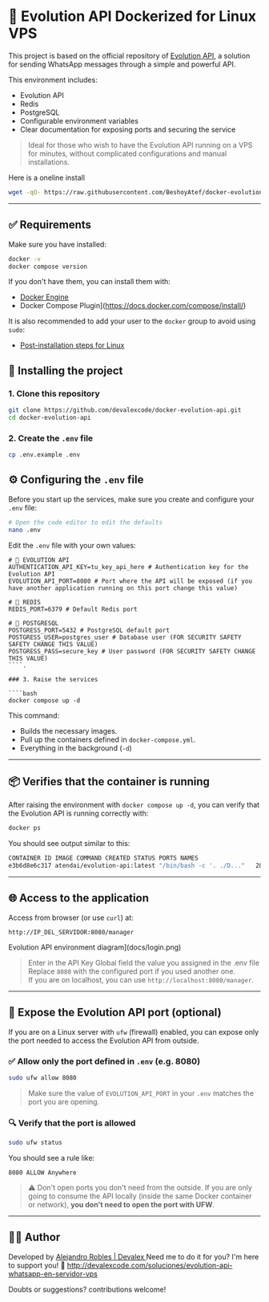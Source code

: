 # 🐧 Evolution API Dockerized for Linux VPS

This project is based on the official repository of [Evolution API](https://github.com/EvolutionAPI/evolution-api), a solution for sending WhatsApp messages through a simple and powerful API.

This environment includes:

- Evolution API
- Redis
- PostgreSQL
- Configurable environment variables
- Clear documentation for exposing ports and securing the service

> Ideal for those who wish to have the Evolution API running on a VPS for minutes, without complicated configurations and manual installations.

Here is a oneline install 

````bash
wget -qO- https://raw.githubusercontent.com/BeshoyAtef/docker-evolution-api/refs/heads/main/setup.sh | bash
````
---

## ✅ Requirements

Make sure you have installed:

````bash
docker -v
docker compose version
````

If you don't have them, you can install them with:

- [Docker Engine](https://docs.docker.com/engine/install/)
- Docker Compose Plugin](https://docs.docker.com/compose/install/)

It is also recommended to add your user to the `docker` group to avoid using `sudo`:

- [Post-installation steps for Linux](https://docs.docker.com/engine/install/linux-postinstall/)

## 🚀 Installing the project

### 1. Clone this repository

```bash
git clone https://github.com/devalexcode/docker-evolution-api.git
cd docker-evolution-api
````

### 2. Create the `.env` file

````bash
cp .env.example .env
````

## ⚙️ Configuring the `.env` file

Before you start up the services, make sure you create and configure your `.env` file:

````bash
# Open the code editor to edit the defaults
nano .env
````

Edit the `.env` file with your own values:

````dotenv
# 🔐 EVOLUTION API
AUTHENTICATION_API_KEY=tu_key_api_here # Authentication key for the Evolution API
EVOLUTION_API_PORT=8080 # Port where the API will be exposed (if you have another application running on this port change this value)

# 🧠 REDIS
REDIS_PORT=6379 # Default Redis port

# 🐘 POSTGRESQL
POSTGRESS_PORT=5432 # PostgreSQL default port
POSTGRESS_USER=postgres_user # Database user (FOR SECURITY SAFETY SAFETY CHANGE THIS VALUE)
POSTGRESS_PASS=secure_key # User password (FOR SECURITY SAFETY CHANGE THIS VALUE)
````.

### 3. Raise the services

````bash
docker compose up -d
````

This command:

- Builds the necessary images.
- Pull up the containers defined in ``docker-compose.yml``.
- Everything in the background (`-d`)

---

## 📦 Verifies that the container is running

After raising the environment with `docker compose up -d`, you can verify that the Evolution API is running correctly with:

````bash
docker ps
````

You should see output similar to this:

````bash
CONTAINER ID IMAGE COMMAND CREATED STATUS PORTS NAMES
e3b6d8e6c317 atendai/evolution-api:latest "/bin/bash -c '. ./D..."   28 seconds ago Up 26 seconds 0.0.0.0.0:8080->8080/tcp, [::]:8080->8080/tcp evolution_api
````

---

## 🌐 Access to the application

Access from browser (or use `curl`) at:

```
http://IP_DEL_SERVIDOR:8080/manager
````

Evolution API environment diagram](docs/login.png)

> Enter in the API Key Global field the value you assigned in the .env file 
> Replace `8080` with the configured port if you used another one.  
> If you are on localhost, you can use `http://localhost:8080/manager`.

---

## 🔐 Expose the Evolution API port (optional)

If you are on a Linux server with `ufw` (firewall) enabled, you can expose only the port needed to access the Evolution API from outside.

### ✅ Allow only the port defined in `.env` (e.g. 8080)

````bash
sudo ufw allow 8080
````

> Make sure the value of `EVOLUTION_API_PORT` in your `.env` matches the port you are opening.

### 🔍 Verify that the port is allowed

````bash
sudo ufw status
````

You should see a rule like:

````
8080 ALLOW Anywhere
````

> ⚠️ Don't open ports you don't need from the outside. If you are only going to consume the API locally (inside the same Docker container or network), **you don't need to open the port with UFW**.

---

## 👨‍💻 Author

Developed by [Alejandro Robles | Devalex ](http://devalexcode.com) 
Need me to do it for you? I'm here to support you! 🤝 http://devalexcode.com/soluciones/evolution-api-whatsapp-en-servidor-vps

Doubts or suggestions? contributions welcome!
